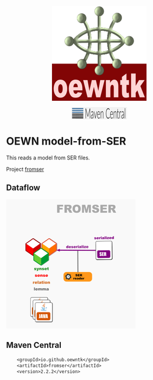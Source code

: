 <p align="center">
<img width="256" height="256" src="images/oewntk.png" alt="OEWNTK">
</p>
<p align="center">
<img width="150" src="images/mavencentral.png" alt="MavenCentral">
</p>

# OEWN model-from-SER

This reads a model from SER files.

Project [fromser](https://github.com/oewntk/fromser)

## Dataflow

![Dataflow](images/dataflow_fromser.png  "Dataflow")

## Maven Central

		<groupId>io.github.oewntk</groupId>
		<artifactId>fromser</artifactId>
		<version>2.2.2</version>

